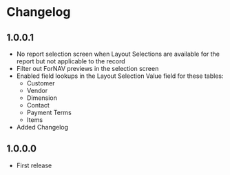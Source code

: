 # Changelog

## 1.0.0.1
* No report selection screen when Layout Selections are available for the report but not applicable to the record
* Filter out ForNAV previews in the selection screen
* Enabled field lookups in the Layout Selection Value field for these tables:
  * Customer
  * Vendor
  * Dimension
  * Contact
  * Payment Terms
  * Items
* Added Changelog 

## 1.0.0.0
* First release

